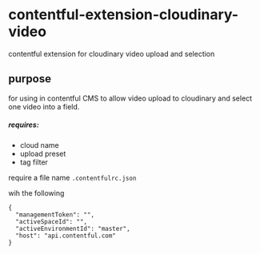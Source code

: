 # contentful-extension-cloudinary-video
contentful extension for cloudinary video upload and selection

## purpose
for using in contentful CMS to allow video upload to cloudinary and select one video into a field.

##### requires:
- cloud name
- upload preset
- tag filter

require a file name `.contentfulrc.json`

wih the following
```
{
  "managementToken": "",
  "activeSpaceId": "",
  "activeEnvironmentId": "master",
  "host": "api.contentful.com"
}

```
